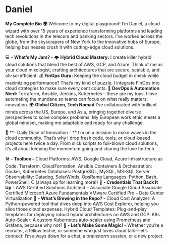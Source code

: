 # Daniel
**My Complete Bio 🌍**
Welcome to my digital playground! I’m Daniel, a cloud wizard with over 15 years of experience transforming platforms and leading tech revolutions in the telecom and banking sectors. I’ve worked across the globe, from the skyscrapers of New York to the innovative hubs of Europe, helping businesses crush it with cutting-edge cloud solutions.

💻 **- What’s My Jam? -**
🌩️ **Hybrid Cloud Mastery:**
I create killer hybrid cloud solutions that blend the best of AWS, GCP, and Azure. Think of me as your cloud mixologist, crafting architectures that are secure, scalable, and oh-so-efficient.
💰 **FinOps Guru:**
Keeping the cloud budget in check while maximizing performance? That’s my kind of puzzle. I integrate FinOps into cloud strategies to make sure every cent counts.
🤖 **DevOps & Automation Nerd:**
Terraform, Ansible, Jenkins, Kubernetes—these are my toys. I love automating the mundane so teams can focus on what really matters: innovation.
🌍 **Global Citizen, Tech Nomad**
I’ve collaborated with brilliant minds across the US, Europe, and Asia, bringing together diverse perspectives to solve complex problems. My European work ethic meets a global mindset, making me adaptable and ready for any challenge.

🎯 **- Daily Dose of Innovation - **
I’m on a mission to make waves in the cloud community. That’s why I drop fresh code, tools, or cloud-based projects here twice a day. From slick scripts to full-blown cloud solutions, it’s all about keeping the momentum going and sharing the love for tech.

🛠️ **- Toolbox -**
Cloud Platforms: AWS, Google Cloud, Azure
Infrastructure as Code: Terraform, CloudFormation, Ansible
Containers & Orchestration: Docker, Kubernetes
Databases: PostgreSQL, MySQL, MS-SQL Server
Observability: Datadog, SolarWinds, OpsRamp
Languages: Python, Bash, PowerShell, C (always up for learning more!)
🏅 **- Credentials That Back It Up -**
AWS Certified Solutions Architect – Associate
Google Cloud Associate Certified
Microsoft Azure Fundamentals
VMware Certified Pro – Data Center Virtualization
🚧 **- What’s Brewing in the Repo? -**
Cloud Cost Analyzer: A Python-powered tool that dives deep into AWS Cost Explorer, helping you slice those cloud expenses.
Hybrid Cloud Templates: Plug-and-play templates for deploying robust hybrid architectures on AWS and GCP.
K8s Auto-Scaler: A custom Kubernetes auto-scaler using Prometheus and Grafana, because why not?
🤝 **- Let’s Make Some Magic! -**
Whether you’re a recruiter, a fellow techie, or someone who just loves cloud talk—let’s connect! I’m always down for a chat, a brainstorm session, or a new project.

